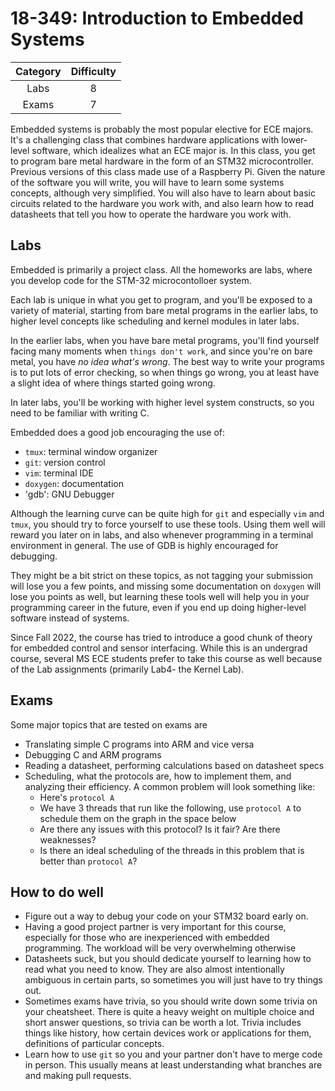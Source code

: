 # 18-349: Introduction to Embedded Systems

| Category | Difficulty |
|:-:       | :-:        |
| Labs     | 8          |
| Exams    | 7          |

Embedded systems is probably the most popular elective for ECE majors.
It's a challenging class that combines hardware applications with lower-level
software, which idealizes what an ECE major is. In this class, you get to program bare metal hardware in the form of an STM32 microcontroller. Previous versions of this class made use of a Raspberry Pi. Given the nature of the software you will write, you will have to learn some systems concepts, although very simplified. You will also have to learn about basic circuits related to the hardware you work with, and also learn how to read datasheets that tell you how to operate the hardware you work with.

## Labs

Embedded is primarily a project class. All the homeworks are labs, where you develop code for the STM-32 microcontolloer system.

Each lab is unique in what you get to program, and you'll be exposed to a variety of material, starting from bare metal programs in the earlier labs, to higher level concepts like scheduling and kernel modules in later labs.

In the earlier labs, when you have bare metal programs, you'll find yourself facing many moments when `things don't work`, and since you're on bare metal, you have _no idea what's wrong_. The best way to write your programs is to put lots of error checking, so when things go wrong, you at least have a slight idea of where things started going wrong.

In later labs, you'll be working with higher level system constructs, so you need to be familiar with writing C.

Embedded does a good job encouraging the use of:

- `tmux`: terminal window organizer
- `git`: version control
- `vim`: terminal IDE
- `doxygen`: documentation
- 'gdb': GNU Debugger

Although the learning curve can be quite high for `git` and especially `vim` and `tmux`, you should try to force yourself to use these tools. Using them well will reward you later on in labs, and also whenever programming in a terminal environment in general. The use of GDB is highly encouraged for debugging. 

They might be a bit strict on these topics, as not tagging your submission will lose you a few points, and missing some documentation on `doxygen` will lose you points as well, but learning these tools well will help you in your programming career in the future, even if you end up doing higher-level software instead of systems.

Since Fall 2022, the course has tried to introduce a good chunk of theory for embedded control and sensor interfacing. 
While this is an undergrad course, several MS ECE students prefer to take this course as well because of the Lab assignments (primarily Lab4- the Kernel Lab).

## Exams

Some major topics that are tested on exams are

- Translating simple C programs into ARM and vice versa
- Debugging C and ARM programs
- Reading a datasheet, performing calculations based on datasheet specs
- Scheduling, what the protocols are, how to implement them, and analyzing their efficiency. A common problem will look something like:
  - Here's `protocol A`
  - We have 3 threads that run like the following, use `protocol A` to schedule them on the graph in the space below
  - Are there any issues with this protocol? Is it fair? Are there weaknesses?
  - Is there an ideal scheduling of the threads in this problem that is better than `protocol A`?

## How to do well

- Figure out a way to debug your code on your STM32 board early on. 
- Having a good project partner is very important for this course, especially for those who are inexperienced with embedded programming. The workload will be very overwhelming otherwise
- Datasheets suck, but you should dedicate yourself to learning how to read what you need to know. They are also almost intentionally ambiguous in certain parts, so sometimes you will just have to try things out.
- Sometimes exams have trivia, so you should write down some trivia on your cheatsheet. There is quite a heavy weight on multiple choice and short answer questions, so trivia can be worth a lot. Trivia includes things like history, how certain devices work or applications for them, definitions of particular concepts.
- Learn how to use `git` so you and your partner don't have to merge code in person. This usually means at least understanding what branches are and making pull requests.

